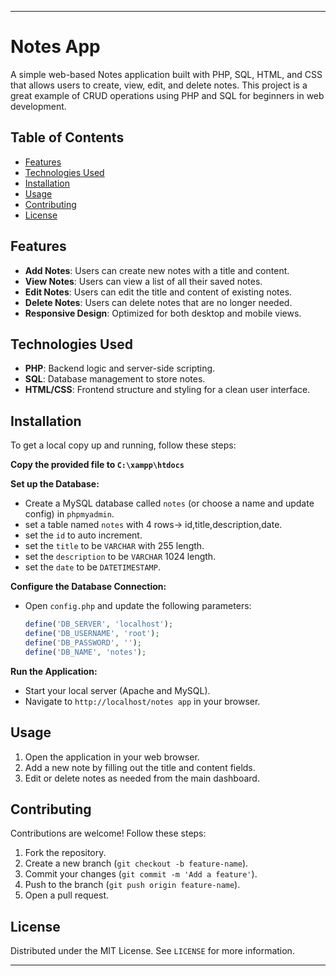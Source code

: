 

---

# Notes App

A simple web-based Notes application built with PHP, SQL, HTML, and CSS that allows users to create, view, edit, and delete notes. This project is a great example of CRUD operations using PHP and SQL for beginners in web development.

## Table of Contents

- [Features](#features)
- [Technologies Used](#technologies-used)
- [Installation](#installation)
- [Usage](#usage)
- [Contributing](#contributing)
- [License](#license)

## Features

- **Add Notes**: Users can create new notes with a title and content.
- **View Notes**: Users can view a list of all their saved notes.
- **Edit Notes**: Users can edit the title and content of existing notes.
- **Delete Notes**: Users can delete notes that are no longer needed.
- **Responsive Design**: Optimized for both desktop and mobile views.

## Technologies Used

- **PHP**: Backend logic and server-side scripting.
- **SQL**: Database management to store notes.
- **HTML/CSS**: Frontend structure and styling for a clean user interface.

## Installation

To get a local copy up and running, follow these steps:

**Copy the provided file to `C:\xampp\htdocs`**

**Set up the Database:**

   - Create a MySQL database called `notes` (or choose a name and update config) in `phpmyadmin`.
   - set a table named `notes` with 4 rows-> id,title,description,date.
   - set the `id` to auto increment.
   - set the `title` to be `VARCHAR` with 255 length.
   - set the `description` to be `VARCHAR` 1024 length.
   - set the `date` to be `DATETIMESTAMP`.

**Configure the Database Connection:**

   - Open `config.php` and update the following parameters:

     ```php
     define('DB_SERVER', 'localhost');
     define('DB_USERNAME', 'root');
     define('DB_PASSWORD', '');
     define('DB_NAME', 'notes');
     ```

**Run the Application:**

   - Start your local server (Apache and MySQL).
   - Navigate to `http://localhost/notes app` in your browser.

## Usage

1. Open the application in your web browser.
2. Add a new note by filling out the title and content fields.
3. Edit or delete notes as needed from the main dashboard.

## Contributing

Contributions are welcome! Follow these steps:

1. Fork the repository.
2. Create a new branch (`git checkout -b feature-name`).
3. Commit your changes (`git commit -m 'Add a feature'`).
4. Push to the branch (`git push origin feature-name`).
5. Open a pull request.

## License

Distributed under the MIT License. See `LICENSE` for more information.

---

